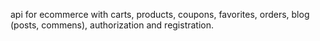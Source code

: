 api for ecommerce with carts, products, coupons, favorites, orders, blog (posts, commens), authorization and registration.
